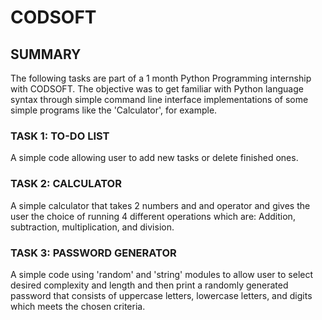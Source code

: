 # CODSOFT
## SUMMARY
The following tasks are part of a 1 month Python Programming internship with CODSOFT.
The objective was to get familiar with Python language syntax through simple command line interface implementations of some simple programs like the 'Calculator', for example.


### TASK 1: TO-DO LIST
A simple code allowing user to add new tasks or delete finished ones.

### TASK 2: CALCULATOR
A simple calculator that takes 2 numbers and and operator and gives the user the choice of running 4 different operations which are: Addition, subtraction, multiplication, and division. 

### TASK 3: PASSWORD GENERATOR
A simple code using 'random' and 'string' modules to allow user to select desired complexity and length and then print a randomly generated password that consists of uppercase letters, lowercase letters, and digits which meets the chosen criteria.
